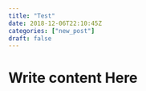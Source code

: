 ```yaml
---
title: "Test"
date: 2018-12-06T22:10:45Z
categories: ["new_post"]
draft: false
---
```


# Write content Here 